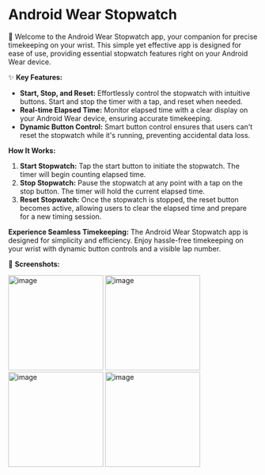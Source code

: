 # Android Wear Stopwatch

🚀 Welcome to the Android Wear Stopwatch app, your companion for precise timekeeping on your wrist. This simple yet effective app is designed for ease of use, providing essential stopwatch features right on your Android Wear device.

✨ **Key Features:**
- **Start, Stop, and Reset:** Effortlessly control the stopwatch with intuitive buttons. Start and stop the timer with a tap, and reset when needed.
- **Real-time Elapsed Time:** Monitor elapsed time with a clear display on your Android Wear device, ensuring accurate timekeeping.
- **Dynamic Button Control:** Smart button control ensures that users can't reset the stopwatch while it's running, preventing accidental data loss.

**How It Works:**
1. **Start Stopwatch:** Tap the start button to initiate the stopwatch. The timer will begin counting elapsed time.
2. **Stop Stopwatch:** Pause the stopwatch at any point with a tap on the stop button. The timer will hold the current elapsed time.
3. **Reset Stopwatch:** Once the stopwatch is stopped, the reset button becomes active, allowing users to clear the elapsed time and prepare for a new timing session.

**Experience Seamless Timekeeping:** The Android Wear Stopwatch app is designed for simplicity and efficiency. Enjoy hassle-free timekeeping on your wrist with dynamic button controls and a visible lap number.

📸 **Screenshots:**

<img width="192" alt="image" src="https://github.com/tasvirrupareliya/Android_Wear_Stopwatch_App/assets/65484893/e332b47c-5812-455a-8bd1-eeb6e2ac24e9">
<img width="192" alt="image" src="https://github.com/tasvirrupareliya/Android_Wear_Stopwatch_App/assets/65484893/d5e8aa47-c92e-4fb6-bc0c-03763d385064">
<img width="192" alt="image" src="https://github.com/tasvirrupareliya/Android_Wear_Stopwatch_App/assets/65484893/270d9dec-31dc-491c-82a1-9a9b13b19184">
<img width="192" alt="image" src="https://github.com/tasvirrupareliya/Android_Wear_Stopwatch_App/assets/65484893/8f521f9b-323f-46a2-a18d-f3fdcfa9896d">

